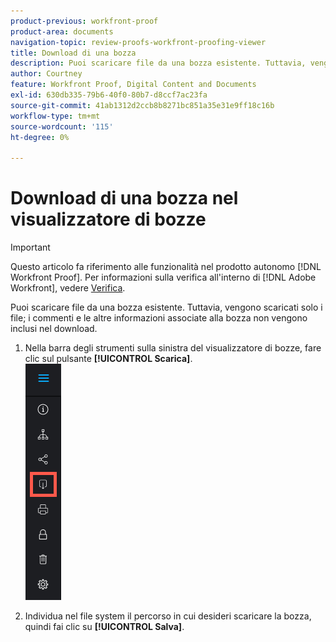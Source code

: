 ```yaml
---
product-previous: workfront-proof
product-area: documents
navigation-topic: review-proofs-workfront-proofing-viewer
title: Download di una bozza
description: Puoi scaricare file da una bozza esistente. Tuttavia, vengono scaricati solo i file; i commenti e le altre informazioni associate alla bozza non vengono inclusi nel download.
author: Courtney
feature: Workfront Proof, Digital Content and Documents
exl-id: 630db335-79b6-40f0-80b7-d8ccf7ac23fa
source-git-commit: 41ab1312d2ccb8b8271bc851a35e31e9ff18c16b
workflow-type: tm+mt
source-wordcount: '115'
ht-degree: 0%

---
```


# Download di una bozza nel visualizzatore di bozze

>[!IMPORTANT]
>
>Questo articolo fa riferimento alle funzionalità nel prodotto autonomo [!DNL Workfront Proof]. Per informazioni sulla verifica all&#39;interno di [!DNL Adobe Workfront], vedere [Verifica](../../../review-and-approve-work/proofing/proofing.md).

Puoi scaricare file da una bozza esistente. Tuttavia, vengono scaricati solo i file; i commenti e le altre informazioni associate alla bozza non vengono inclusi nel download.

1. Nella barra degli strumenti sulla sinistra del visualizzatore di bozze, fare clic sul pulsante **[!UICONTROL Scarica]**.\
   ![Proofing_Viewer_toolbar_button_-_Download.png](assets/proofing-viewer-toolbar-button---download.png)

1. Individua nel file system il percorso in cui desideri scaricare la bozza, quindi fai clic su **[!UICONTROL Salva]**.
